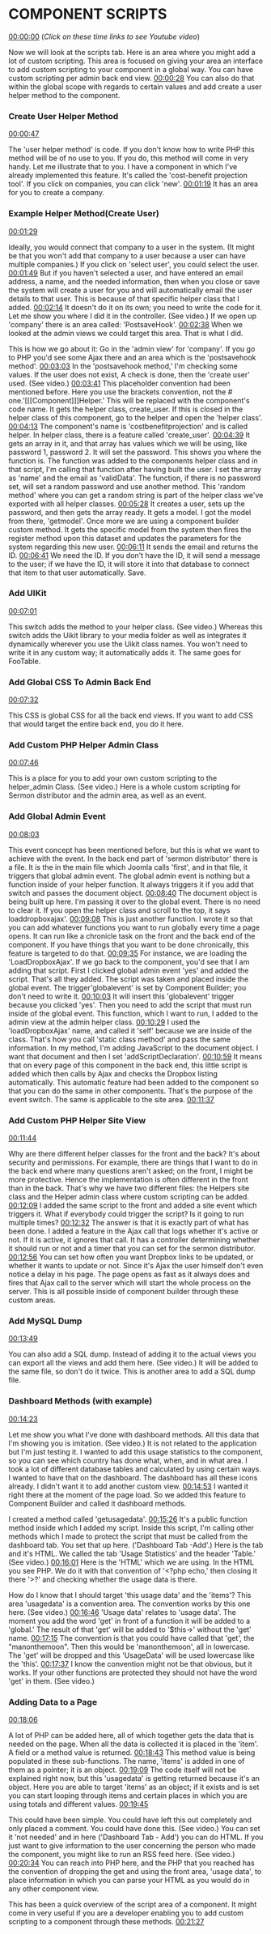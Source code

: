# COMPONENT SCRIPTS

[00:00:00](https://www.youtube.com/watch?v=xY9TWQrF8AQ&list=PLQRGFI8XZ_wtGvPQZWBfDzzlERLQgpMRE&t=00h00m00s)
(_Click on these time links to see Youtube video_)

Now we will look at the scripts tab. Here is an area where you might add a lot of custom scripting. This area is focused on giving your area an interface to add custom scripting to your component in a global way. You can have custom scripting per admin back end view. [00:00:28](https://www.youtube.com/watch?v=xY9TWQrF8AQ&list=PLQRGFI8XZ_wtGvPQZWBfDzzlERLQgpMRE&t=00h00m28s) You can also do that within the global scope with regards to certain values and add create a user helper method to the component.

### Create User Helper Method

 [00:00:47](https://www.youtube.com/watch?v=xY9TWQrF8AQ&list=PLQRGFI8XZ_wtGvPQZWBfDzzlERLQgpMRE&t=00h00m47s)

The 'user helper method' is code. If you don't know how to write PHP this method will be of no use to you. If you do, this method will come in very handy. Let me illustrate that to you. I have a component in which I've already implemented this feature. It's called the 'cost-benefit projection tool'. If you click on companies, you can click 'new'. [00:01:19](https://www.youtube.com/watch?v=xY9TWQrF8AQ&list=PLQRGFI8XZ_wtGvPQZWBfDzzlERLQgpMRE&t=00h01m19s) It has an area for you to create a company.

### Example Helper Method(Create User)

[00:01:29](https://www.youtube.com/watch?v=xY9TWQrF8AQ&list=PLQRGFI8XZ_wtGvPQZWBfDzzlERLQgpMRE&t=00h01m29s)

Ideally, you would connect that company to a user in the system. (It might be that you won't add that company to a user because a user can have multiple companies.) If you click on 'select user', you could select the user. [00:01:49](https://www.youtube.com/watch?v=xY9TWQrF8AQ&list=PLQRGFI8XZ_wtGvPQZWBfDzzlERLQgpMRE&t=00h01m49s) But if you haven't selected a user, and have entered an email address, a name, and the needed information, then when you close or save the system will create a user for you and will automatically email the user details to that user. This is because of that specific helper class that I added. [00:02:14](https://www.youtube.com/watch?v=xY9TWQrF8AQ&list=PLQRGFI8XZ_wtGvPQZWBfDzzlERLQgpMRE&t=00h02m14s) It doesn't do it on its own; you need to write the code for it. Let me show you where I did it in the controller. (See video.) If we open up 'company' there is an area called: 'PostsaveHook'. [00:02:38](https://www.youtube.com/watch?v=xY9TWQrF8AQ&list=PLQRGFI8XZ_wtGvPQZWBfDzzlERLQgpMRE&t=00h02m38s) When we looked at the admin views we could target this area. That is what I did.

This is how we go about it: Go in the 'admin view' for 'company'. If you go to PHP you'd see some Ajax there and an area which is the 'postsavehook method'. [00:03:03](https://www.youtube.com/watch?v=xY9TWQrF8AQ&list=PLQRGFI8XZ_wtGvPQZWBfDzzlERLQgpMRE&t=00h03m03s) In the 'postsavehook method,' I'm checking some values. If the user does not exist, A check is done, then the 'create user' used. (See video.) [00:03:41](https://www.youtube.com/watch?v=xY9TWQrF8AQ&list=PLQRGFI8XZ_wtGvPQZWBfDzzlERLQgpMRE&t=00h03m41s) This placeholder convention had been mentioned before. Here you use the brackets convention, not the # one.'[[[Component]]]Helper.' This will be replaced with the component's code name. It gets the helper class, create_user. If this is closed in the helper class of this component, go to the helper and open the 'helper class'. [00:04:13](https://www.youtube.com/watch?v=xY9TWQrF8AQ&list=PLQRGFI8XZ_wtGvPQZWBfDzzlERLQgpMRE&t=00h04m13s) The component's name is 'costbenefitprojection' and is called helper. In helper class, there is a feature called 'create_user'. [00:04:39](https://www.youtube.com/watch?v=xY9TWQrF8AQ&list=PLQRGFI8XZ_wtGvPQZWBfDzzlERLQgpMRE&t=00h04m39s) It gets an array in it, and that array has values which we will be using, like password 1, password 2. It will set the password. This shows you where the function is. The function was added to the components helper class and in that script, I'm calling that function after having built the user. I set the array as 'name' and the email as 'validData'. The function, if there is no password set, will set a random password and use another method. This 'random  method' where you can get a random string is part of the helper class we've exported with all helper classes. [00:05:28](https://www.youtube.com/watch?v=xY9TWQrF8AQ&list=PLQRGFI8XZ_wtGvPQZWBfDzzlERLQgpMRE&t=00h05m28s) It creates a user, sets up the password, and then gets the array ready. It gets a model. I got the model from there, 'getmodel'. Once more we are using a component builder custom method. It gets the specific model from the system then fires the register method upon this dataset and updates the parameters for the system regarding this new user. [00:06:11](https://www.youtube.com/watch?v=xY9TWQrF8AQ&list=PLQRGFI8XZ_wtGvPQZWBfDzzlERLQgpMRE&t=00h06m11s) It sends the email and returns the ID. [00:06:41](https://www.youtube.com/watch?v=xY9TWQrF8AQ&list=PLQRGFI8XZ_wtGvPQZWBfDzzlERLQgpMRE&t=00h06m41s) We need the ID. If you don't have the ID, it will send a message to the user; if we have the ID, it will store it into that database to connect that item to that user automatically. Save. 

### Add UIKit

[00:07:01](https://www.youtube.com/watch?v=xY9TWQrF8AQ&list=PLQRGFI8XZ_wtGvPQZWBfDzzlERLQgpMRE&t=00h07m01s)

This switch adds the method to your helper class. (See video.) Whereas this switch adds the Uikit library to your media folder as well as integrates it dynamically wherever you use the Uikit class names.  You won't need to write it in any custom way; it automatically adds it. The same goes for FooTable.

### Add Global CSS To Admin Back End

[00:07:32](https://www.youtube.com/watch?v=xY9TWQrF8AQ&list=PLQRGFI8XZ_wtGvPQZWBfDzzlERLQgpMRE&t=00h07m32s)

This CSS is global CSS for all the back end views. If you want to add CSS that would target the entire back end, you do it here.

### Add Custom PHP Helper Admin Class

[00:07:46](https://www.youtube.com/watch?v=xY9TWQrF8AQ&list=PLQRGFI8XZ_wtGvPQZWBfDzzlERLQgpMRE&t=00h07m46s)

This is a place for you to add your own custom scripting to the helper_admin Class. (See video.) Here is a whole custom scripting for Sermon distributor and the admin area, as well as an event.

### Add Global Admin Event

[00:08:03](https://www.youtube.com/watch?v=xY9TWQrF8AQ&list=PLQRGFI8XZ_wtGvPQZWBfDzzlERLQgpMRE&t=00h08m03s) 

This event concept has been mentioned before, but this is what we want to achieve with the event. In the back end part of 'sermon distributor' there is a file. It is the in the main file which Joomla calls 'first', and in that file, it triggers that global admin event. The global admin event is nothing but a function inside of your helper function. It always triggers it if you add that switch and passes the document object. [00:08:40](https://www.youtube.com/watch?v=xY9TWQrF8AQ&list=PLQRGFI8XZ_wtGvPQZWBfDzzlERLQgpMRE&t=00h08m40s) The document object is being built up here. I'm passing it over to the global event. There is no need to clear it. If you open the helper class and scroll to the top, it says loaddropboxajax'. [00:09:08](https://www.youtube.com/watch?v=xY9TWQrF8AQ&list=PLQRGFI8XZ_wtGvPQZWBfDzzlERLQgpMRE&t=00h09m08s) This is just another function. I wrote it so that you can add whatever functions you want to run globally every time a page opens. It can run like a chronicle task on the front and the back end of the component. If you have things that you want to be done chronically, this feature is targeted to do that. [00:09:35](https://www.youtube.com/watch?v=xY9TWQrF8AQ&list=PLQRGFI8XZ_wtGvPQZWBfDzzlERLQgpMRE&t=00h09m35s) For instance, we are loading the 'LoadDropboxAjax'. If we go back to the component, you'd see that I am adding that script. First I clicked global admin event 'yes' and added the script. That's all they added. The script was taken and placed inside the global event. The trigger'globalevent' is set by Component Builder; you don't need to write it. [00:10:03](https://www.youtube.com/watch?v=xY9TWQrF8AQ&list=PLQRGFI8XZ_wtGvPQZWBfDzzlERLQgpMRE&t=00h10m03s) It will insert this 'globalevent' trigger because you clicked 'yes'. Then you need to add the script that must run inside of the global event. This function, which I want to run, I added to the admin view at the admin helper class. [00:10:29](https://www.youtube.com/watch?v=xY9TWQrF8AQ&list=PLQRGFI8XZ_wtGvPQZWBfDzzlERLQgpMRE&t=00h10m29s) I used the 'loadDropboxAjax' name, and called it 'self' because we are inside of the class. That's how you call 'static class method' and pass the same information. In my method, I'm adding JavaScript to the document object. I want that document and then I set 'addScriptDeclaration'. [00:10:59](https://www.youtube.com/watch?v=xY9TWQrF8AQ&list=PLQRGFI8XZ_wtGvPQZWBfDzzlERLQgpMRE&t=00h10m59s) It means that on every page of this component in the back end, this little script is added which then calls by Ajax and checks the Dropbox listing automatically. This automatic feature had been added to the component so that you can do the same in other components. That's the purpose of the event switch. The same is applicable to the site area. [00:11:37](https://www.youtube.com/watch?v=xY9TWQrF8AQ&list=PLQRGFI8XZ_wtGvPQZWBfDzzlERLQgpMRE&t=00h11m37s)

### Add Custom PHP Helper Site View

[00:11:44](https://www.youtube.com/watch?v=xY9TWQrF8AQ&list=PLQRGFI8XZ_wtGvPQZWBfDzzlERLQgpMRE&t=00h11m44s)

Why are there different helper classes for the front and the back? It's about security and permissions. For example, there are things that I want to do in the back end where many questions aren't asked; on the front, I might be more protective. Hence the implementation is often different in the front than in the back. That's why we have two different files: the Helpers site class and the Helper admin class where custom scripting can be added. [00:12:09](https://www.youtube.com/watch?v=xY9TWQrF8AQ&list=PLQRGFI8XZ_wtGvPQZWBfDzzlERLQgpMRE&t=00h12m09s) I added the same script to the front and added a site event which triggers it. What if everybody could trigger the script? Is it going to run multiple times? [00:12:32](https://www.youtube.com/watch?v=xY9TWQrF8AQ&list=PLQRGFI8XZ_wtGvPQZWBfDzzlERLQgpMRE&t=00h12m32s) The answer is that it is exactly part of what has been done. I added a feature in the Ajax call that logs whether it's active or not. If it is active, it ignores that call. It has a controller determining whether it should run or not and a timer that you can set for the sermon distributor. [00:12:56](https://www.youtube.com/watch?v=xY9TWQrF8AQ&list=PLQRGFI8XZ_wtGvPQZWBfDzzlERLQgpMRE&t=00h12m56s) You can set how often you want Dropbox links to be updated, or whether it wants to update or not. Since it's Ajax the user himself don't even notice a delay in his page. The page opens as fast as it always does and fires that Ajax call to the server which will start the whole process on the server. This is all possible inside of component builder through these custom areas.

### Add MySQL Dump

[00:13:49](https://www.youtube.com/watch?v=xY9TWQrF8AQ&list=PLQRGFI8XZ_wtGvPQZWBfDzzlERLQgpMRE&t=00h13m49s)

You can also add a SQL dump.  Instead of adding it to the actual views you can export all the views and add them here. (See video.) It will be added to the same file, so don't do it twice. This is another area to add a SQL dump file.

### Dashboard Methods (with example)

[00:14:23](https://www.youtube.com/watch?v=xY9TWQrF8AQ&list=PLQRGFI8XZ_wtGvPQZWBfDzzlERLQgpMRE&t=00h14m23s)

Let me show you what I've done with dashboard methods. All this data that I'm showing you is imitation. (See video.)  It is not related to the application but I'm just testing it. I wanted to add this usage statistics to the component, so you can see which country has done what, when, and in what area. I took a lot of different database tables and calculated by using certain ways. I wanted to have that on the dashboard. The dashboard has all these icons already. I didn't want it to add another custom view. [00:14:53](https://www.youtube.com/watch?v=xY9TWQrF8AQ&list=PLQRGFI8XZ_wtGvPQZWBfDzzlERLQgpMRE&t=00h14m53s) I wanted it right there at the moment of the page load. So we added this feature to Component Builder and called it dashboard methods.

I created a method called 'getusagedata'. [00:15:26](https://www.youtube.com/watch?v=xY9TWQrF8AQ&list=PLQRGFI8XZ_wtGvPQZWBfDzzlERLQgpMRE&t=00h15m26s) It's a public function method inside which I added my script. Inside this script, I'm calling other methods which I made to protect the script that must be called from the dashboard tab. You set that up here. ('Dashboard Tab -Add'.) Here is the tab and it's HTML. We called the tab 'Usage Statistics' and the header 'Table.' (See video.) [00:16:01](https://www.youtube.com/watch?v=xY9TWQrF8AQ&list=PLQRGFI8XZ_wtGvPQZWBfDzzlERLQgpMRE&t=00h16m01s) Here is the 'HTML' which we are using. In the HTML you see PHP. We do it with that convention of '<?php echo,' then closing it there '>?' and checking whether the usage data is there.

How do I know that I should target 'this usage data' and the 'items'? This area 'usagedata' is a convention area. The convention works by this one here. (See video.) [00:16:46](https://www.youtube.com/watch?v=xY9TWQrF8AQ&list=PLQRGFI8XZ_wtGvPQZWBfDzzlERLQgpMRE&t=00h16m46s) 'Usage data' relates to 'usage data'. The moment you add the word 'get' in front of a function it will be added to a 'global.' The result of that 'get' will be added to '$this->' without the 'get' name. [00:17:15](https://www.youtube.com/watch?v=xY9TWQrF8AQ&list=PLQRGFI8XZ_wtGvPQZWBfDzzlERLQgpMRE&t=00h17m15s) The convention is that you could have called that 'get', the "manonthemoon". Then this would be 'manonthemoon', all in lowercase. The 'get' will be dropped and this 'UsageData' will be used lowercase like the 'this'. [00:17:37](https://www.youtube.com/watch?v=xY9TWQrF8AQ&list=PLQRGFI8XZ_wtGvPQZWBfDzzlERLQgpMRE&t=00h17m37s) I know the convention might not be that obvious, but it works. If your other functions are protected they should not have the word 'get' in them. (See video.) 

### Adding Data to a Page

[00:18:06](https://www.youtube.com/watch?v=xY9TWQrF8AQ&list=PLQRGFI8XZ_wtGvPQZWBfDzzlERLQgpMRE&t=00h18m06s)

A lot of PHP can be added here, all of which together gets the data that is needed on the page. When all the data is collected it is placed in the 'item'. A field or a method value is returned. [00:18:43](https://www.youtube.com/watch?v=xY9TWQrF8AQ&list=PLQRGFI8XZ_wtGvPQZWBfDzzlERLQgpMRE&t=00h18m43s) This method value is being populated in these sub-functions. The name, 'items' is added in one of them as a pointer; it is an object. [00:19:09](https://www.youtube.com/watch?v=xY9TWQrF8AQ&list=PLQRGFI8XZ_wtGvPQZWBfDzzlERLQgpMRE&t=00h19m09s)  The code itself will not be explained right now, but this 'usagedata' is getting returned because it's an object. Here you are able to target 'items' as an object; if it exists and is set you can start looping through items and certain places in which you are using totals and different values. [00:19:45](https://www.youtube.com/watch?v=xY9TWQrF8AQ&list=PLQRGFI8XZ_wtGvPQZWBfDzzlERLQgpMRE&t=00h19m45s) 

This could have been simple. You could have left this out completely and only placed a comment. You could have done this. (See video.) You can set it 'not needed' and in here ('Dashboard Tab - Add') you can do HTML. If you just want to give information to the user concerning the person who made the component, you might like to run an RSS feed here. (See video.) [00:20:34](https://www.youtube.com/watch?v=xY9TWQrF8AQ&list=PLQRGFI8XZ_wtGvPQZWBfDzzlERLQgpMRE&t=00h20m34s) You can reach into PHP here, and the PHP that you reached has the convention of dropping the get and using the front area, 'usage data', to place information in which you can parse your HTML as you would do in any other component view.

This has been a quick overview of the script area of a component. It might come in very useful if you are a developer enabling you to add custom scripting to a component through these methods. [00:21:27](https://www.youtube.com/watch?v=xY9TWQrF8AQ&list=PLQRGFI8XZ_wtGvPQZWBfDzzlERLQgpMRE&t=00h21m27s)
